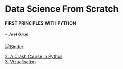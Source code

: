 # Data Science From Scratch

#### FIRST PRINCIPLES WITH PYTHON
##### - Joel Grus
[![Binder](https://mybinder.org/badge_logo.svg)](https://mybinder.org/v2/gh/prteek/dataScienceFromScratch.git/master)  

[2. A Crash Course in Python](https://mybinder.org/v2/gh/prteek/dataScienceFromScratch/masterfilepath=CrashCourseInPython.ipynb)  
[3. Vizualisation](./VisualizingData.ipynb)  
